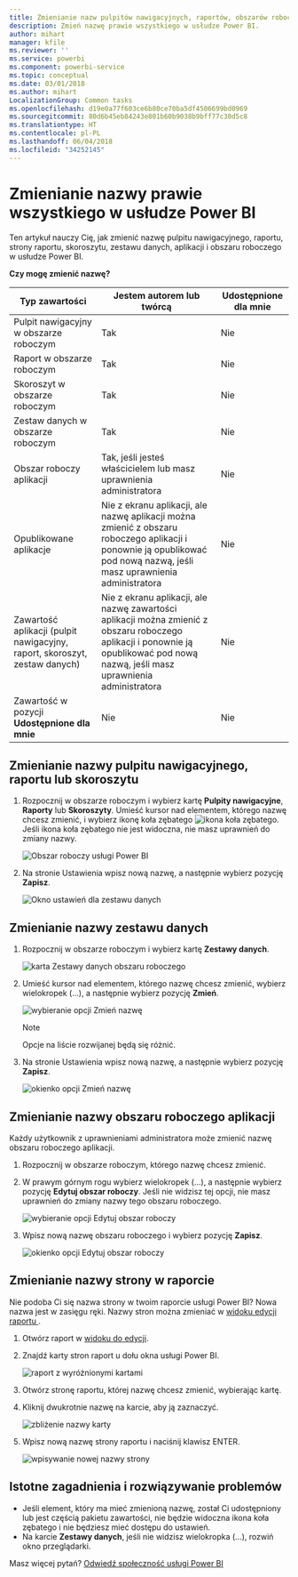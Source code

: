 ```yaml
---
title: Zmienianie nazw pulpitów nawigacyjnych, raportów, obszarów roboczych, stron raportu, zestawów danych
description: Zmień nazwę prawie wszystkiego w usłudze Power BI.
author: mihart
manager: kfile
ms.reviewer: ''
ms.service: powerbi
ms.component: powerbi-service
ms.topic: conceptual
ms.date: 03/01/2018
ms.author: mihart
LocalizationGroup: Common tasks
ms.openlocfilehash: d19e0a77f603ce6b80ce70ba5df4506699bd0969
ms.sourcegitcommit: 80d6b45eb84243e801b60b9038b9bff77c30d5c8
ms.translationtype: HT
ms.contentlocale: pl-PL
ms.lasthandoff: 06/04/2018
ms.locfileid: "34252145"
---
```

# <a name="rename-almost-anything-in-power-bi-service"></a>Zmienianie nazwy prawie wszystkiego w usłudze Power BI
Ten artykuł nauczy Cię, jak zmienić nazwę pulpitu nawigacyjnego, raportu, strony raportu, skoroszytu, zestawu danych, aplikacji i obszaru roboczego w usłudze Power BI.

**Czy mogę zmienić nazwę?**

| Typ zawartości | Jestem autorem lub twórcą | Udostępnione dla mnie |
| --- | --- | --- |
| Pulpit nawigacyjny w obszarze roboczym |Tak |Nie |
| Raport w obszarze roboczym |Tak |Nie |
| Skoroszyt w obszarze roboczym |Tak |Nie |
| Zestaw danych w obszarze roboczym |Tak |Nie |
| Obszar roboczy aplikacji |Tak, jeśli jesteś właścicielem lub masz uprawnienia administratora |Nie |
| Opublikowane aplikacje |Nie z ekranu aplikacji, ale nazwę aplikacji można zmienić z obszaru roboczego aplikacji i ponownie ją opublikować pod nową nazwą, jeśli masz uprawnienia administratora |Nie |
| Zawartość aplikacji (pulpit nawigacyjny, raport, skoroszyt, zestaw danych) |Nie z ekranu aplikacji, ale nazwę zawartości aplikacji można zmienić z obszaru roboczego aplikacji i ponownie ją opublikować pod nową nazwą, jeśli masz uprawnienia administratora |Nie |
| Zawartość w pozycji **Udostępnione dla mnie** |Nie |Nie |

## <a name="rename-a-dashboard-report-or-workbook"></a>Zmienianie nazwy pulpitu nawigacyjnego, raportu lub skoroszytu
1. Rozpocznij w obszarze roboczym i wybierz kartę **Pulpity nawigacyjne**, **Raporty** lub **Skoroszyty**. Umieść kursor nad elementem, którego nazwę chcesz zmienić, i wybierz ikonę koła zębatego ![ikona koła zębatego](media/service-rename/powerbi-cog-icon.png). Jeśli ikona koła zębatego nie jest widoczna, nie masz uprawnień do zmiany nazwy.
   
   ![Obszar roboczy usługi Power BI](media/service-rename/power-bi-workspace-dashboards.png)
2. Na stronie Ustawienia wpisz nową nazwę, a następnie wybierz pozycję **Zapisz**.
   
   ![Okno ustawień dla zestawu danych](media/service-rename/power-bi-rename-dashboard2.png)

## <a name="rename-a-dataset"></a>Zmienianie nazwy zestawu danych
1. Rozpocznij w obszarze roboczym i wybierz kartę **Zestawy danych**.
   
   ![karta Zestawy danych obszaru roboczego](media/service-rename/power-bi-ellipses.png)
2. Umieść kursor nad elementem, którego nazwę chcesz zmienić, wybierz wielokropek (...), a następnie wybierz pozycję **Zmień**.  
   
      ![wybieranie opcji Zmień nazwę](media/service-rename/power-bi-rename-datasets.png)
   
   > [!NOTE]
   > Opcje na liście rozwijanej będą się różnić.
   > 
   > 
3. Na stronie Ustawienia wpisz nową nazwę, a następnie wybierz pozycję **Zapisz**.
   
     ![okienko opcji Zmień nazwę](media/service-rename/power-bi-rename.png)

## <a name="rename-an-app-workspace"></a>Zmienianie nazwy obszaru roboczego aplikacji
Każdy użytkownik z uprawnieniami administratora może zmienić nazwę obszaru roboczego aplikacji.

1. Rozpocznij w obszarze roboczym, którego nazwę chcesz zmienić.
2. W prawym górnym rogu wybierz wielokropek (...), a następnie wybierz pozycję **Edytuj obszar roboczy**. Jeśli nie widzisz tej opcji, nie masz uprawnień do zmiany nazwy tego obszaru roboczego. 
   
    ![wybieranie opcji Edytuj obszar roboczy](media/service-rename/power-bi-edit-workspace.png)
3. Wpisz nową nazwę obszaru roboczego i wybierz pozycję **Zapisz**.
   
   ![okienko opcji Edytuj obszar roboczy](media/service-rename/power-bi-workspace-rename.png)

## <a name="rename-a-page-in-a-report"></a>Zmienianie nazwy strony w raporcie
Nie podoba Ci się nazwa strony w twoim raporcie usługi Power BI?  Nowa nazwa jest w zasięgu ręki. Nazwy stron można zmieniać w [widoku edycji raportu ](service-interact-with-a-report-in-editing-view.md).

1. Otwórz raport w [widoku do edycji](service-reading-view-and-editing-view.md).
2. Znajdź karty stron raport u dołu okna usługi Power BI.
   
    ![raport z wyróżnionymi kartami](media/service-rename/report-page-tabs-new.png)
3. Otwórz stronę raportu, której nazwę chcesz zmienić, wybierając kartę.
4. Kliknij dwukrotnie nazwę na karcie, aby ją zaznaczyć.  
   
    ![zbliżenie nazwy karty](media/service-rename/hilite-tab.png)
5. Wpisz nową nazwę strony raportu i naciśnij klawisz ENTER.
   
    ![wpisywanie nowej nazwy strony](media/service-rename/new-name.png)

## <a name="considerations-and-troubleshooting"></a>Istotne zagadnienia i rozwiązywanie problemów
* Jeśli element, który ma mieć zmienioną nazwę, został Ci udostępniony lub jest częścią pakietu zawartości, nie będzie widoczna ikona koła zębatego i nie będziesz mieć dostępu do ustawień.
* Na karcie **Zestawy danych**, jeśli nie widzisz wielokropka (...), rozwiń okno przeglądarki.

Masz więcej pytań? [Odwiedź społeczność usługi Power BI](http://community.powerbi.com/)

